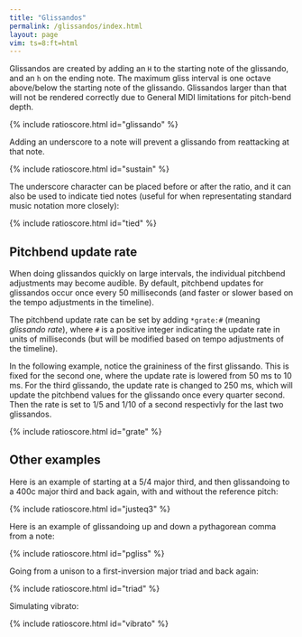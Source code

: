 ```yaml
---
title: "Glissandos"
permalink: /glissandos/index.html
layout: page
vim: ts=8:ft=html
---
```


Glissandos are created by adding an `H` to the starting note of the
glissando, and an `h` on the ending note.  The maximum gliss interval
is one octave above/below the starting note of the glissando.  Glissandos
larger than that will not be rendered correctly due to General MIDI limitations
for pitch-bend depth.

{% include ratioscore.html id="glissando" %}
<script type="application/x-ratioscore" id="glissando">
**dtime	**ratio
*	*Iclars
*	*ref:C4
2	3/2H
1	4/3
2	3/2h
*-	*-
</script>


Adding an underscore to a note will prevent a glissando
from reattacking at that note.

{% include ratioscore.html id="sustain" %}
<script type="application/x-ratioscore" id="sustain">
**dtime	**ratio
*	*Iclars
*	*ref:C4
2	3/2H
1	_4/3
2	_3/2h
*-	*-
</script>

The underscore character can be placed before or after the ratio, and it can
also be used to indicate tied notes (useful for when representating standard
music notation more closely):

{% include ratioscore.html id="tied" %}
<script type="application/x-ratioscore" id="tied">
**dtime	**ratio	**ratio
*MM50	*Iclars	*Ikoto
*	*ref:C4	*ref:C4
*	*	*grate:10
1	5/4	11/5
0.2	5/4_	11/5H
0.2	.	16/7_
0.6	.	11/6_h
0.25	5/4_	11/5H
0.75	.	13/7_h
1	5/4_	11/5
*-	*-	*-
</script>


<h2 data-sidebar="Pitchbend"> Pitchbend update rate </h2>

When doing glissandos quickly on large intervals, the individual
pitchbend adjustments may become audible.  By default, pitchbend
updates for glissandos occur once every 50 milliseconds (and faster
or slower based on the tempo adjustments in the timeline).

The pitchbend update rate can be set by adding `*grate:#` (meaning
<i>glissando rate</i>), where `#` is a positive integer indicating
the update rate in units of milliseconds (but will be modified based
on tempo adjustments of the timeline).

In the following example, notice the graininess of the first
glissando.  This is fixed for the second one, where the update rate
is lowered from 50 ms to 10 ms.  For the third glissando, the update
rate is changed to 250 ms, which will update the pitchbend values
for the glissando once every quarter second.  Then the rate is set
to 1/5 and 1/10 of a second respectivly for the last two glissandos.


{% include ratioscore.html id="grate" %}
<script type="application/x-ratioscore" id="grate">
**dtime	**ratio
*	*Iclars
*	*ref:C4
1	1H
1	_2h
1	0
*	*grate:10
1	1H
1	_2h
1	0
*	*grate:250
1	1H
1	_2h
1	0
*	*grate:200
1	1H
1	_2h
1	0
*	*grate:100
1	1H
1	_2h
*-	*-
</script>


<h2 data-sidebar="Examples"> Other examples </h2>

Here is an example of starting at a 5/4 major third, and then glissandoing
to a 400c major third and back again, with and without the reference pitch:

{% include ratioscore.html id="justeq3" %}
<script type="application/x-ratioscore" id="justeq3">
**dtime	**ratio	**ratio
*	*I#71	*I#71
*	*ref:C5	*refC5
*	*vel:60	*vel:50
1	5/4H	0
1	_5/4	.
1	_400c	.
1	_400c	.
1	_5/4	.
1	_5/4h	.
1	5/4H	1
1	_5/4	.
1	_400c	.
1	_400c	.
1	_5/4	.
1	_5/4h	.
*-	*-	*-
</script>



Here is an example of glissandoing up and down a pythagorean comma from a note:

{% include ratioscore.html id="pgliss" %}
<script type="application/x-ratioscore" id="pgliss">
**dtime	**ratio	**ratio
*	*I#71	*I#71
*	*refF3	*ref:F3
*	*vel:50	*vel:60
1	0	3/2H
1	.	_3/2
1	.	_(3/2)*(3^12/2^19)
1	.	_(3/2)*(3^12/2^19)
1	.	_3/2
1	.	_3/2
1	.	_(3/2)/(3^12/2^19)
1	.	_(3/2)/(3^12/2^19)
1	.	_3/2h
1	3/2	3/2H
1	.	_3/2
1	.	_(3/2)*(3^12/2^19)
1	.	_(3/2)*(3^12/2^19)
1	.	_3/2
1	.	_3/2
1	.	_(3/2)/(3^12/2^19)
1	.	_(3/2)/(3^12/2^19)
1	.	_3/2
1	.	_3/2h
*-	*-	*-
</script>



Going from a unison to a first-inversion major triad and back again:

{% include ratioscore.html id="triad" %}
<script type="application/x-ratioscore" id="triad">
**dtime	**ratio	**ratio	**ratio
*	*I#71	*I#71	*I#71
*	*ref:C4	*ref:C4	*ref:C4
9	1H	1H	1H
1	3/2_	5/4_	2_
8	3/2_	5/4_	2_
1	1h_	1h_	1h_
*-	*-	*-	*-
</script>

Simulating vibrato:

{% include ratioscore.html id="vibrato" %}
<script type="application/x-ratioscore" id="vibrato">
**dtime	**ratio
*MM500	*I#71
*	*ref:C2
1	9H
1	10_
1	9_
1	10_
1	9_
1	10_
1	9_
1	10_
1	9_
1	10_
1	9_
1	10_
1	9_
1	10_
1	9_
1	10_
1	9_
1	10_
1	9_
1	10_
1	9_
1	10_
1	9_
1	10_
1	9_
1	10_
1	9_
1	10_
1	9_
1	10_
1	9_
1	10_
1	9_
1	10h_
*-	*-

</script>



